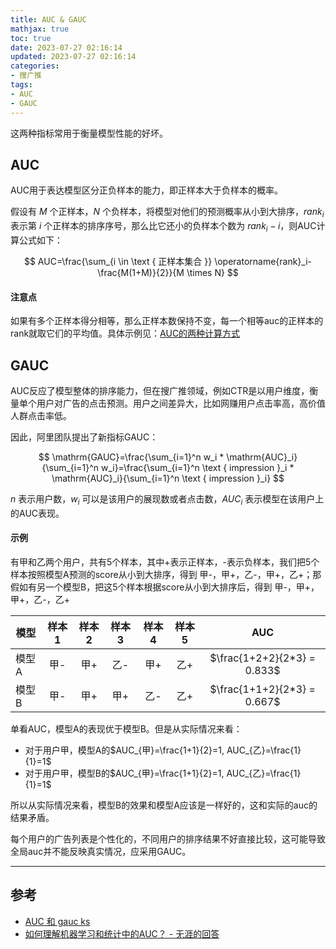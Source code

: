 ```yaml
---
title: AUC & GAUC
mathjax: true
toc: true
date: 2023-07-27 02:16:14
updated: 2023-07-27 02:16:14
categories:
- 搜广推
tags:
- AUC
- GAUC
---
```

这两种指标常用于衡量模型性能的好坏。

<!--more-->

## AUC
AUC用于表达模型区分正负样本的能力，即正样本大于负样本的概率。

假设有 $M$ 个正样本，$N$ 个负样本，将模型对他们的预测概率从小到大排序，$rank_i$ 表示第 $i$ 个正样本的排序序号，那么比它还小的负样本个数为 $rank_i - i$，则AUC计算公式如下：

$$
AUC=\frac{\sum_{i \in \text { 正样本集合 }} \operatorname{rank}_i-\frac{M(1+M)}{2}}{M \times N}
$$

#### 注意点
如果有多个正样本得分相等，那么正样本数保持不变，每一个相等auc的正样本的rank就取它们的平均值。具体示例见：[AUC的两种计算方式](https://blog.csdn.net/pearl8899/article/details/126129148)

## GAUC
AUC反应了模型整体的排序能力，但在搜广推领域，例如CTR是以用户维度，衡量单个用户对广告的点击预测。用户之间差异大，比如网赚用户点击率高，高价值人群点击率低。

因此，阿里团队提出了新指标GAUC：

$$
\mathrm{GAUC}=\frac{\sum_{i=1}^n w_i * \mathrm{AUC}_i}{\sum_{i=1}^n w_i}=\frac{\sum_{i=1}^n \text { impression }_i * \mathrm{AUC}_i}{\sum_{i=1}^n \text { impression }_i}
$$

$n$ 表示用户数，$w_i$ 可以是该用户的展现数或者点击数，$AUC_i$ 表示模型在该用户上的AUC表现。

#### 示例
有甲和乙两个用户，共有5个样本，其中+表示正样本，-表示负样本，我们把5个样本按照模型A预测的score从小到大排序，得到 甲-，甲+，乙-，甲+，乙+；那假如有另一个模型B，把这5个样本根据score从小到大排序后，得到 甲-，甲+，甲+，乙-，乙+

| 模型 | 样本1 | 样本2 | 样本3 | 样本4 | 样本5 | AUC |
| - | :-: |  :-: |  :-: |  :-: |  :-: |  :-: |  
| 模型A | 甲- | 甲+ | 乙- | 甲+ | 乙+ | $\frac{1+2+2}{2*3} = 0.833$ |
| 模型B | 甲- | 甲+ | 甲+ | 乙- | 乙+ | $\frac{1+1+2}{2*3} = 0.667$ |


单看AUC，模型A的表现优于模型B。但是从实际情况来看：
- 对于用户甲，模型A的$AUC_{甲}=\frac{1+1}{2}=1, AUC_{乙}=\frac{1}{1}=1$
- 对于用户甲，模型B的$AUC_{甲}=\frac{1+1}{2}=1, AUC_{乙}=\frac{1}{1}=1$

所以从实际情况来看，模型B的效果和模型A应该是一样好的，这和实际的auc的结果矛盾。

每个用户的广告列表是个性化的，不同用户的排序结果不好直接比较，这可能导致全局auc并不能反映真实情况，应采用GAUC。

___

## 参考

- [AUC 和 gauc ks](https://zhuanlan.zhihu.com/p/88708071)
- [如何理解机器学习和统计中的AUC？ - 无涯的回答](https://www.zhihu.com/question/39840928/answer/241440370)